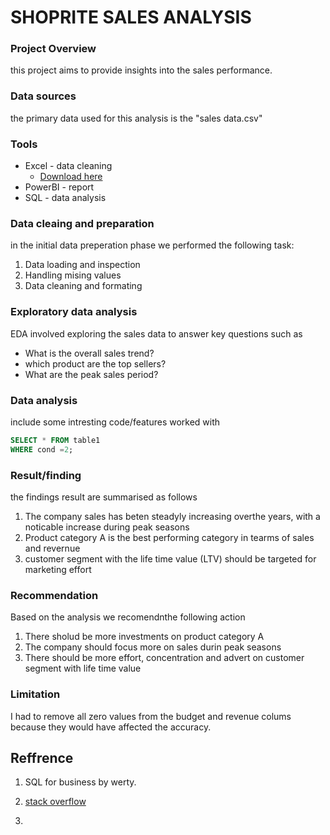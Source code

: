 # SHOPRITE SALES ANALYSIS



### Project Overview

this project aims to provide insights into the sales performance.


### Data sources
the primary data used for this analysis is the "sales data.csv"


### Tools
- Excel - data cleaning
  - [Download here](https://microsoft.com)
- PowerBI - report
- SQL - data analysis

### Data cleaing and preparation
in the initial data preperation phase we performed the following task:
1. Data loading and inspection
2. Handling mising values
3. Data cleaning and formating


### Exploratory data analysis
EDA involved exploring the sales data to answer key questions such as
- What is the overall sales trend?
- which product are the top sellers?
- What are the peak sales period?


### Data analysis
include some intresting code/features worked with
```sql
SELECT * FROM table1
WHERE cond =2;
```


### Result/finding
the findings result are summarised as follows
1. The company sales has beten steadyly increasing overthe years, with a noticable increase during peak seasons
2. Product category A is the best performing category in tearms of sales and revernue
3. customer segment with the life time value (LTV) should be targeted for marketing effort

### Recommendation

Based on the analysis we recomendnthe following action
1. There sholud be more investments on product category A
2. The company should focus more on sales durin peak seasons
3. There should be more effort, concentration and advert on customer segment with life time value

### Limitation
I had to remove all zero values from the budget and revenue colums because they would have affected the accuracy.

## Reffrence
1. SQL for business by werty.
2. [stack overflow](http://stack.com)

3. 
